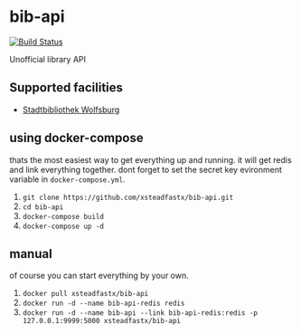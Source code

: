 # bib-api
[![Build Status](https://travis-ci.org/xsteadfastx/bib-api.svg?branch=master)](https://travis-ci.org/xsteadfastx/bib-api)

Unofficial library API

## Supported facilities

- [Stadtbibliothek Wolfsburg](http://webopac.stadt.wolfsburg.de/webopac/index.asp?DB=web_biblio)

## using docker-compose

thats the most easiest way to get everything up and running. it will get redis and link everything together. dont forget to set the secret key evironment variable in `docker-compose.yml`.

1. `git clone https://github.com/xsteadfastx/bib-api.git`
2. `cd bib-api`
3. `docker-compose build`
4. `docker-compose up -d`

## manual

of course you can start everything by your own.

1. `docker pull xsteadfastx/bib-api`
2. `docker run -d --name bib-api-redis redis`
3. `docker run -d --name bib-api --link bib-api-redis:redis -p 127.0.0.1:9999:5000 xsteadfastx/bib-api`
